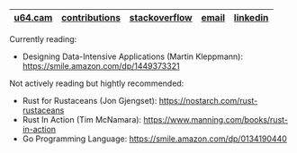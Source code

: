 <div align="center">
  
|[u64.cam](https://u64.cam)|[contributions](https://github.com/camerondurham/camerondurham/blob/main/cv.md#pull-requests)|[stackoverflow](https://stackoverflow.com/users/4676641/cam)|[email](mailto:u64.cam@gmail.com)|[linkedin](https://www.linkedin.com/in/cameron-durham/)
|------|------|-------|--------|--------|

 
</div>

Currently reading: 
- Designing Data-Intensive Applications (Martin Kleppmann): https://smile.amazon.com/dp/1449373321

Not actively reading but hightly recommended:
- Rust for Rustaceans (Jon Gjengset): https://nostarch.com/rust-rustaceans
- Rust In Action (Tim McNamara): https://www.manning.com/books/rust-in-action
- Go Programming Language: https://smile.amazon.com/dp/0134190440

<!--

  <sup><a href="https://picrew.me/image_maker/148413">pfp (picrew)</a></sup>
  <br>

<div align="center">
<img src="https://raw.githubusercontent.com/mkrl/misbrands/master/ferris.svg" width="300em" />
</div>

<div align="right">
  <sup> cursed ferris source: <a href="https://github.com/mkrl/misbrands">mkrl/misbrands</sup>
</div>

-->
